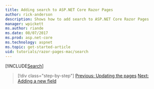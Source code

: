 ```yaml
---
title: Adding search to ASP.NET Core Razor Pages
author: rick-anderson
description: Shows how to add search to ASP.NET Core Razor Pages
manager: wpickett
ms.author: riande
ms.date: 08/07/2017
ms.prod: asp.net-core
ms.technology: aspnet
ms.topic: get-started-article
uid: tutorials/razor-pages-mac/search
---
```


[!INCLUDE[Search](../../includes/RP/search.md)]

>[!div class="step-by-step"]
[Previous: Updating the pages](xref:tutorials/razor-pages-mac/da1)
[Next: Adding a new field](xref:tutorials/razor-pages/new-field)
